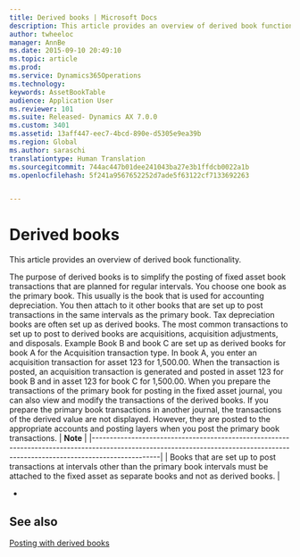 ```yaml
---
title: Derived books | Microsoft Docs
description: This article provides an overview of derived book functionality.
author: twheeloc
manager: AnnBe
ms.date: 2015-09-10 20:49:10
ms.topic: article
ms.prod: 
ms.service: Dynamics365Operations
ms.technology: 
keywords: AssetBookTable
audience: Application User
ms.reviewer: 101
ms.suite: Released- Dynamics AX 7.0.0
ms.custom: 3401
ms.assetid: 13aff447-eec7-4bcd-890e-d5305e9ea39b
ms.region: Global
ms.author: saraschi
translationtype: Human Translation
ms.sourcegitcommit: 744ac447b01dee241043ba27e3b1ffdcb0022a1b
ms.openlocfilehash: 5f241a9567652252d7ade5f63122cf7133692263


---
```


# <a name="derived-books"></a>Derived books

This article provides an overview of derived book functionality.

The purpose of derived books is to simplify the posting of fixed asset book transactions that are planned for regular intervals.  You choose one book as the primary book. This usually is the book that is used for accounting depreciation. You then attach to it other books that are set up to post transactions in the same intervals as the primary book. Tax depreciation books are often set up as derived books. The most common transactions to set up to post to derived books are acquisitions, acquisition adjustments, and disposals. Example Book B and book C are set up as derived books for book A for the Acquisition transaction type. In book A, you enter an acquisition transaction for asset 123 for 1,500.00. When the transaction is posted, an acquisition transaction is generated and posted in asset 123 for book B and in asset 123 for book C for 1,500.00. When you prepare the transactions of the primary book for posting in the fixed asset journal, you can also view and modify the transactions of the derived books. If you prepare the primary book transactions in another journal, the transactions of the derived value are not displayed. However, they are posted to the appropriate accounts and posting layers when you post the primary book transactions.
| **Note**                                                                                                                                                                      |
|-------------------------------------------------------------------------------------------------------------------------------------------------------------------------------|
| Books that are set up to post transactions at intervals other than the primary book intervals must be attached to the fixed asset as separate books and not as derived books. |

 
-



<a name="see-also"></a>See also
--------

[Posting with derived books](https://docs.microsoft.com/en-us/dynamics365/operations/financials/fixed-assets/posting-with-derived-value-models)




<!--HONumber=Feb17_HO3-->


